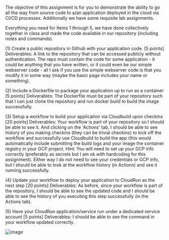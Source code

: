 The objective of this assignment is for you to demonstrate the ability to go all the way from source code to a/an application deployed in the cloud via CI/CD processes. Additionally we have some requisite lab assignments.
 
Everything you need for Items 1 through 5, we have done collectively together in class and made the code available in our repository (including notes and commands).
 
(1) Create a public repository in Github with your application code. [5 points]
Deliverables: A link to the repository that can be accessed publicly without authentication. The repo must contain the code for some application - it could be anything that you have written, or it could even be our simple webserver code - all I ask if you use the simple webserver code is that you modify it in some way (maybe the basic page includes your name or something).


 
(2) Include a Dockerfile to package your application up to run as a container [5 points]
Deliverables: The Dockerfile must be part of your repository such that I can just clone the repository and run docker build to build the image successfully.
 
(3) Setup a workflow to build your application via Cloudbuild upon checkins [20 points]
Deliverables: Your workflow is part of your repository so I should be able to see it. And clicking on the 'Actions' tab, I should be able to see history of you making checkins (they can be trivial checkins) to kick off the workflow and successfully use Cloudbuild to build the app (this would automatically include submitting the build logs and your image the container registry in your GCP project. Hint: You will need to set up your GCP info correctly (preferably as secrets but I am ok with hardcoding for this assignment). Either way I do not need to see your credentials or GCP info, but I should be able to look at the workflow history (in Actions) and see it running successfully.  
 
(4) Update your workflow to deploy your application to CloudRun as the next step [20 points]
Deliverables: As before, since your workflow is part of the repository, I should be able to see the updated code and I should be able to see the history of you executing this step successfully (in the Actions tab).
 
(5) Have your CloudRun application/service run under a dedicated service account [5 points]
Deliverables: I should be able to see the command in your workflow updated correctly.
 
![image](https://user-images.githubusercontent.com/65250405/164832063-3c1c9080-b9c2-4021-a039-05a602982671.png)
